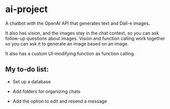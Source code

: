 # ai-project

A chatbot with the OpenAI API that generates text and Dall-e images. 

It also has vision, and the images stay in the chat context, so you can ask follow-up questions about images. Vision and function calling work together so you can ask it to generate an image based on an image.

It also has a custom UI-modifying function as function calling.

## My to-do list:

- Set up a database

- Add folders for organizing chats

- Add the option to edit and resend a message